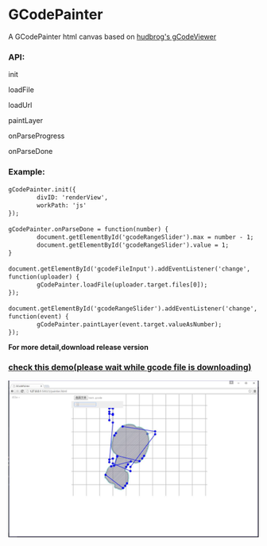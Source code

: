 # GCodePainter
A GCodePainter html canvas based on [hudbrog's gCodeViewer](https://github.com/hudbrog/gCodeViewer)

### API:
init

loadFile

loadUrl

paintLayer

onParseProgress

onParseDone

### Example:
```
gCodePainter.init({
        divID: 'renderView',
        workPath: 'js'
});

gCodePainter.onParseDone = function(number) {
        document.getElementById('gcodeRangeSlider').max = number - 1;
        document.getElementById('gcodeRangeSlider').value = 1;
}

document.getElementById('gcodeFileInput').addEventListener('change', function(uploader) {
        gCodePainter.loadFile(uploader.target.files[0]);
});

document.getElementById('gcodeRangeSlider').addEventListener('change', function(event) {
        gCodePainter.paintLayer(event.target.valueAsNumber);
});
```

**For more detail,download release version**

### [check this demo(please wait while gcode file is downloading)](http://tyrealgray.github.io/GCodePainter/demo.html)

![screenshot](https://raw.githubusercontent.com/TyrealGray/GCodePainter/master/screenshot/gCodePainter.jpg)
